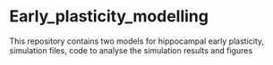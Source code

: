 # Early_plasticity_modelling
This repository contains two models for hippocampal early plasticity, simulation files, code to analyse the simulation results and figures

